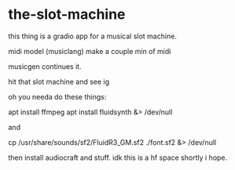 # the-slot-machine

this thing is a gradio app for a musical slot machine.

midi model (musiclang) make a couple min of midi

musicgen continues it.

hit that slot machine and see ig

oh you needa do these things:

apt install ffmpeg
apt install fluidsynth &> /dev/null

and

cp /usr/share/sounds/sf2/FluidR3_GM.sf2 ./font.sf2 &> /dev/null

then install audiocraft and stuff. idk this is a hf space shortly i hope.